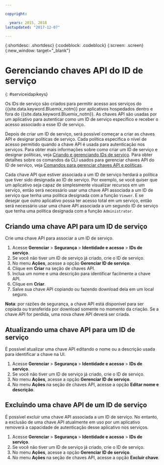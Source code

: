 ```yaml
---

copyright:

  years: 2015, 2018
lastupdated: "2017-12-07"

---
```


{:shortdesc: .shortdesc}
{:codeblock: .codeblock}
{:screen: .screen}
{:new_window: target="_blank"}

# Gerenciando chaves API do ID de serviço
{: #serviceidapikeys}

Os IDs de serviço são criados para permitir acesso aos serviços do {{site.data.keyword.Bluemix_notm}} por aplicativos hospedados dentro e fora do {{site.data.keyword.Bluemix_notm}}. As chaves API são usadas por um aplicativo para autenticar como um ID de serviço específico e receber o acesso associado a esse ID de serviço.

Depois de criar um ID de serviço, será possível começar a criar as chaves API e designar políticas de serviço. Cada política especifica o nível de acesso permitido quando a chave API é usada para autenticação nos serviços. Para obter mais informações sobre como criar um ID de serviço e designar políticas, veja [Criando e gerenciando IDs de serviço](/docs/iam/serviceid.html#serviceids). Para obter detalhes sobre os comandos da CLI usados para gerenciar chaves API do ID de serviço, veja [Comandos para gerenciar chaves API e políticas](/docs/cli/reference/bluemix_cli/bx_cli.html#bx_commands_iam).

Cada chave API que estiver associada a um ID de serviço herdará a política que tiver sido designada ao ID de serviço. Por exemplo, se você quiser que um aplicativo seja capaz de simplesmente visualizar recursos em um serviço, então será necessário usar uma chave API associada a um ID de serviço que tenha uma política designada com a função `Viewer`. E se desejar que outro aplicativo possa ter acesso total em um serviço, então será necessário usar uma chave API associada a um segundo ID de serviço que tenha uma política designada com a função `Administrator`.

## Criando uma chave API para um ID de serviço

Crie uma chave API para associar a um ID de serviço.

1. Acesse **Gerenciar** &gt; **Segurança** &gt; **Identidade e acesso** &gt; **IDs de serviço**.
2. Se você não tiver um ID de serviço já criado, crie o ID de serviço.
3. No menu **Ações**, acesse a opção **Gerenciar ID de serviço**.
4. Clique em **Criar** na seção de chaves API.
5. Inclua um nome e uma descrição para identificar facilmente a chave API.
6. Clique em **Criar**.
7. Salve sua chave API copiando ou fazendo download dela em um local seguro.

**Nota**: por razões de segurança, a chave API está disponível para ser copiada ou transferida por download somente no momento da criação. Se a chave API for perdida, uma nova chave API deverá ser criada.

## Atualizando uma chave API para um ID de serviço

É possível atualizar uma chave API editando o nome ou a descrição usada para identificar a chave na UI.

1. Acesse **Gerenciar** &gt; **Segurança** &gt; **Identidade e acesso** &gt; **IDs de serviço**.
2. Se você não tiver um ID de serviço já criado, crie o ID de serviço.
3. No menu **Ações**, acesse a opção **Gerenciar ID de serviço**.
4. No menu **Ações** na seção de chaves API, acesse a opção **Editar nome e descrição**.


## Excluindo uma chave API de um ID de serviço

É possível excluir uma chave API associada a um ID de serviço. No entanto, a exclusão de uma chave API atualmente em uso por um aplicativo removerá a capacidade de autenticação desse aplicativo nos serviços.

1. Acesse **Gerenciar** &gt; **Segurança** &gt; **Identidade e acesso** &gt; **IDs de serviço**.
2. Se você não tiver um ID de serviço já criado, crie o ID de serviço.
3. No menu **Ações**, acesse a opção **Gerenciar ID de serviço**.
4. No menu **Ações** na seção de chaves API, acesse a opção **Excluir chave**.
